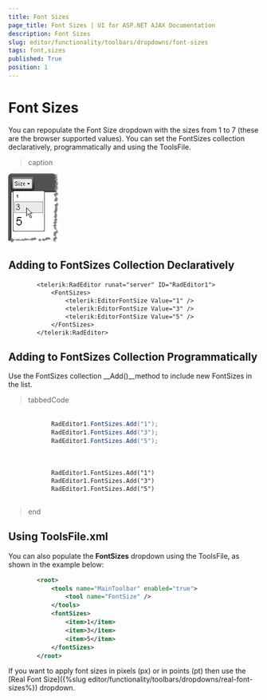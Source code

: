 ```yaml
---
title: Font Sizes
page_title: Font Sizes | UI for ASP.NET AJAX Documentation
description: Font Sizes
slug: editor/functionality/toolbars/dropdowns/font-sizes
tags: font,sizes
published: True
position: 1
---
```


# Font Sizes



You can repopulate the Font Size dropdown with the sizes from 1 to 7 (these are the browser supported values). You can set the FontSizes collection declaratively, programmatically and using the ToolsFile.
>caption 

![](images/editor-dropdowns003.png)

## Adding to FontSizes Collection Declaratively

````ASPNET
	    <telerik:RadEditor runat="server" ID="RadEditor1">
	        <FontSizes>
	            <telerik:EditorFontSize Value="1" />
	            <telerik:EditorFontSize Value="3" />
	            <telerik:EditorFontSize Value="5" />
	        </FontSizes>
	    </telerik:RadEditor>
````



## Adding to FontSizes Collection Programmatically

Use the FontSizes collection __Add()__method to include new FontSizes in the list.

>tabbedCode

````C#
	     
			RadEditor1.FontSizes.Add("1");
	        RadEditor1.FontSizes.Add("3");
	        RadEditor1.FontSizes.Add("5");
				
````



````VB
	
	        RadEditor1.FontSizes.Add("1")
	        RadEditor1.FontSizes.Add("3")
	        RadEditor1.FontSizes.Add("5")
	
````


>end

## Using ToolsFile.xml

You can also populate the __FontSizes__ dropdown using the ToolsFile, as shown in the example below:

````XML
	    <root>  
	        <tools name="MainToolbar" enabled="true">    
	            <tool name="FontSize" />  
	        </tools>  
	        <fontSizes>    
	            <item>1</item>    
	            <item>3</item>    
	            <item>5</item>  
	        </fontSizes>
	    </root>
````



If you want to apply font sizes in pixels (px) or in points (pt) then use the [Real Font Size]({%slug editor/functionality/toolbars/dropdowns/real-font-sizes%}) dropdown.
